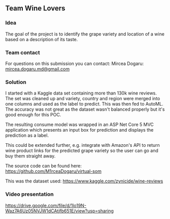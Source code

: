 ## Team Wine Lovers

### Idea
The goal of the project is to identify the grape variety and location of a wine based on a description of its taste.

### Team contact
For questions on this submission you can contact:
Mircea Dogaru: mircea.dogaru.md@gmail.com

### Solution
I started with a Kaggle data set containing more than 130k wine reviews. The set was cleaned up and variety, country and region were merged into one columns and used as the label to predict. This was then fed to AutoML. The accuracy was not great as the dataset wasn't balanced properly but it's good enough for this POC.

The resulting consume model was wrapped in an ASP Net Core 5 MVC application which presents an input box for prediction and displays the prediction as a label.

This could be extended further, e.g. integrate with Amazon's API to return wine product links for the predicted grape variety so the user can go and buy them straight away.

The source code can be found here: https://github.com/M1rceaDogaru/virtual-som

This was the dataset used: https://www.kaggle.com/zynicide/wine-reviews

### Video presentation
https://drive.google.com/file/d/1lo19N-Waz7A6Uz05NVJW1dCAtjfb651E/view?usp=sharing